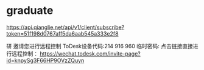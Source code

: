 # graduate
https://api.qianglie.net/api/v1/client/subscribe?token=51f198d0767aff5da6aab545a333e2f8


研 邀请您进行远程控制
ToDesk设备代码:214 916 960
临时密码:
点击链接直接进行远程控制：
https://wechat.todesk.com/invite-page?id=knpySg3F66HP9OVzZQuyn

